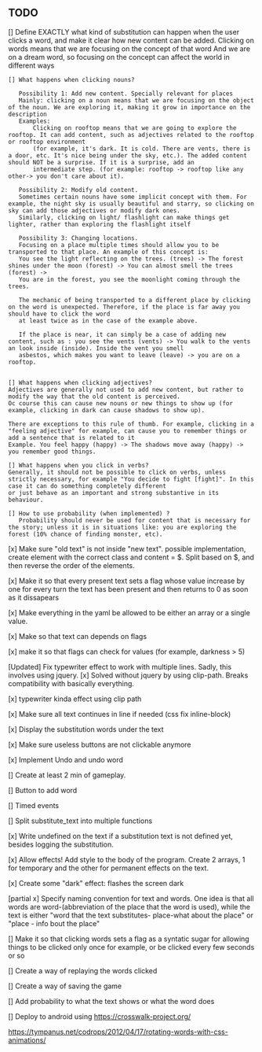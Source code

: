 TODO
---------

[] Define EXACTLY what kind of substitution can happen when the user clicks a word, and make it clear how new content can be added. 
    Clicking on words means that we are focusing on the concept of that word
    And we are on a dream word, so focusing on the concept can affect the world in different ways
    
    [] What happens when clicking nouns?
    
       Possibility 1: Add new content. Specially relevant for places
       Mainly: clicking on a noun means that we are focusing on the object of the noun. We are exploring it, making it grow in importance on the description
       Examples:
           Clicking on rooftop means that we are going to explore the rooftop. It can add content, such as adjectives related to the rooftop or rooftop environment
           (for example, it's dark. It is cold. There are vents, there is a door, etc. It's nice being under the sky, etc.). The added content should NOT be a surprise. If it is a surprise, add an 
           intermediate step. (for example: rooftop -> rooftop like any other-> you don't care about it).
       
       Possibility 2: Modify old content.
       Sometimes certain nouns have some implicit concept with them. For example, the night sky is usually beautiful and starry, so clicking on sky can add those adjectives or modify dark ones.
       Similarly, clicking on light/ flashlight can make things get lighter, rather than exploring the flashlight itself
       
       Possibility 3: Changing locations.
       Focusing on a place multiple times should allow you to be transported to that place. An example of this concept is:
       You see the light reflecting on the trees. (trees) -> The forest shines under the moon (forest) -> You can almost smell the trees (forest) -> 
       You are in the forest, you see the moonlight coming through the trees.
       
       The mechanic of being transported to a different place by clicking on the word is unexpected. Therefore, if the place is far away you should have to click the word
       at least twice as in the case of the example above.
       
       If the place is near, it can simply be a case of adding new content, such as : you see the vents (vents) -> You walk to the vents an look inside (inside). Inside the vent you smell
       asbestos, which makes you want to leave (leave) -> you are on a rooftop.
           

    [] What happens when clicking adjectives?
    Adjectives are generally not used to add new content, but rather to modify the way that the old content is perceived.
    Oc course this can cause new nouns or new things to show up (for example, clicking in dark can cause shadows to show up). 
    
    There are exceptions to this rule of thumb. For example, clicking in a "feeling adjective" for example, can cause you to remember things or add a sentence that is related to it
    Example. You feel happy (happy) -> The shadows move away (happy) -> you remember good things.
    
    [] What happens when you click in verbs?
    Generally, it should not be possible to click on verbs, unless strictly necessary, for example "You decide to fight [fight]". In this case it can do something completely different
    or just behave as an important and strong substantive in its behaviour.
    
    [] How to use probability (when implemented) ?
       Probability should never be used for content that is necessary for the story; unless it is in situations like: you are exploring the forest (10% chance of finding monster, etc).
        

[x] Make sure "old text" is not inside "new text". possible implementation, create element with the correct class and content = $. Split based on $, and then reverse the order of the elements.

[x] Make it so that every present text sets a flag whose value increase by one for every turn the text has been present and then returns to 0 as soon as it dissapears

[x] Make everything in the yaml be allowed to be either an array or a single value.

[x] Make so that text can depends on flags

[x] make it so that flags can check for values (for example, darkness > 5)

[Updated] Fix typewriter effect to work with multiple lines. Sadly, this involves using jquery.
    [x] Solved without jquery by using clip-path. Breaks compatibility with basically everything. 

[x] typewriter kinda effect using clip path

[x] Make sure all text continues in line if needed (css fix inline-block)

[x] Display the substitution words under the text

[x] Make sure useless buttons are not clickable anymore

[x] Implement Undo and undo word 

[] Create at least 2 min of gameplay.

[] Button to add word

[] Timed events

[] Split substitute_text into multiple functions

[x] Write undefined on the text if a substitution text is not defined yet, besides logging the substitution.

[x] Allow effects! Add style to the body of the program. Create 2 arrays, 1 for temporary and the other for permanent effects on the text.

[x] Create some "dark" effect: flashes the screen dark


[partial x] Specify naming convention for text and words. One idea is that all words are  word-(abbreviation of the place that the word is used), while the text is either "word that the text substitutes- place-what about the place" or "place - info bout the place"

[] Make it so that clicking words sets a flag as a syntatic sugar for allowing things to be clicked only once for example, or be clicked every few seconds or so

[] Create a way of replaying the words clicked

[] Create a way of saving the game

[] Add probability to what the text shows or what the word does

[] Deploy to android using https://crosswalk-project.org/ 

https://tympanus.net/codrops/2012/04/17/rotating-words-with-css-animations/